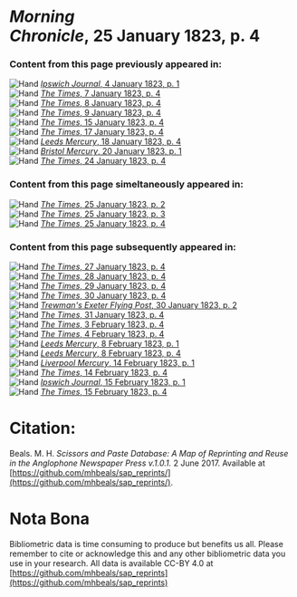 # *Morning Chronicle*, 25 January 1823, p. 4  
  
### Content from this page previously appeared in:  
![Hand](http://scissorsandpaste.net/wp-content/uploads/2017/06/smallhandpointer.png) [*Ipswich Journal*, 4 January 1823, p. 1](https://mhbeals.github.io/sap_html/Ipswich-Journal/Ipswich-Journal-4-January-1823-p-1)  
![Hand](http://scissorsandpaste.net/wp-content/uploads/2017/06/smallhandpointer.png) [*The Times*, 7 January 1823, p. 4](https://mhbeals.github.io/sap_html/The-Times/The-Times-7-January-1823-p-4)  
![Hand](http://scissorsandpaste.net/wp-content/uploads/2017/06/smallhandpointer.png) [*The Times*, 8 January 1823, p. 4](https://mhbeals.github.io/sap_html/The-Times/The-Times-8-January-1823-p-4)  
![Hand](http://scissorsandpaste.net/wp-content/uploads/2017/06/smallhandpointer.png) [*The Times*, 9 January 1823, p. 4](https://mhbeals.github.io/sap_html/The-Times/The-Times-9-January-1823-p-4)  
![Hand](http://scissorsandpaste.net/wp-content/uploads/2017/06/smallhandpointer.png) [*The Times*, 15 January 1823, p. 4](https://mhbeals.github.io/sap_html/The-Times/The-Times-15-January-1823-p-4)  
![Hand](http://scissorsandpaste.net/wp-content/uploads/2017/06/smallhandpointer.png) [*The Times*, 17 January 1823, p. 4](https://mhbeals.github.io/sap_html/The-Times/The-Times-17-January-1823-p-4)  
![Hand](http://scissorsandpaste.net/wp-content/uploads/2017/06/smallhandpointer.png) [*Leeds Mercury*, 18 January 1823, p. 4](https://mhbeals.github.io/sap_html/Leeds-Mercury/Leeds-Mercury-18-January-1823-p-4)  
![Hand](http://scissorsandpaste.net/wp-content/uploads/2017/06/smallhandpointer.png) [*Bristol Mercury*, 20 January 1823, p. 1](https://mhbeals.github.io/sap_html/Bristol-Mercury/Bristol-Mercury-20-January-1823-p-1)  
![Hand](http://scissorsandpaste.net/wp-content/uploads/2017/06/smallhandpointer.png) [*The Times*, 24 January 1823, p. 4](https://mhbeals.github.io/sap_html/The-Times/The-Times-24-January-1823-p-4)  
  
### Content from this page simeltaneously appeared in:  
![Hand](http://scissorsandpaste.net/wp-content/uploads/2017/06/smallhandpointer.png) [*The Times*, 25 January 1823, p. 2](https://mhbeals.github.io/sap_html/The-Times/The-Times-25-January-1823-p-2)  
![Hand](http://scissorsandpaste.net/wp-content/uploads/2017/06/smallhandpointer.png) [*The Times*, 25 January 1823, p. 3](https://mhbeals.github.io/sap_html/The-Times/The-Times-25-January-1823-p-3)  
![Hand](http://scissorsandpaste.net/wp-content/uploads/2017/06/smallhandpointer.png) [*The Times*, 25 January 1823, p. 4](https://mhbeals.github.io/sap_html/The-Times/The-Times-25-January-1823-p-4)  
  
### Content from this page subsequently appeared in:  
![Hand](http://scissorsandpaste.net/wp-content/uploads/2017/06/smallhandpointer.png) [*The Times*, 27 January 1823, p. 4](https://mhbeals.github.io/sap_html/The-Times/The-Times-27-January-1823-p-4)  
![Hand](http://scissorsandpaste.net/wp-content/uploads/2017/06/smallhandpointer.png) [*The Times*, 28 January 1823, p. 4](https://mhbeals.github.io/sap_html/The-Times/The-Times-28-January-1823-p-4)  
![Hand](http://scissorsandpaste.net/wp-content/uploads/2017/06/smallhandpointer.png) [*The Times*, 29 January 1823, p. 4](https://mhbeals.github.io/sap_html/The-Times/The-Times-29-January-1823-p-4)  
![Hand](http://scissorsandpaste.net/wp-content/uploads/2017/06/smallhandpointer.png) [*The Times*, 30 January 1823, p. 4](https://mhbeals.github.io/sap_html/The-Times/The-Times-30-January-1823-p-4)  
![Hand](http://scissorsandpaste.net/wp-content/uploads/2017/06/smallhandpointer.png) [*Trewman's Exeter Flying Post*, 30 January 1823, p. 2](https://mhbeals.github.io/sap_html/Trewman's-Exeter-Flying-Post/Trewman's-Exeter-Flying-Post-30-January-1823-p-2)  
![Hand](http://scissorsandpaste.net/wp-content/uploads/2017/06/smallhandpointer.png) [*The Times*, 31 January 1823, p. 4](https://mhbeals.github.io/sap_html/The-Times/The-Times-31-January-1823-p-4)  
![Hand](http://scissorsandpaste.net/wp-content/uploads/2017/06/smallhandpointer.png) [*The Times*, 3 February 1823, p. 4](https://mhbeals.github.io/sap_html/The-Times/The-Times-3-February-1823-p-4)  
![Hand](http://scissorsandpaste.net/wp-content/uploads/2017/06/smallhandpointer.png) [*The Times*, 4 February 1823, p. 4](https://mhbeals.github.io/sap_html/The-Times/The-Times-4-February-1823-p-4)  
![Hand](http://scissorsandpaste.net/wp-content/uploads/2017/06/smallhandpointer.png) [*Leeds Mercury*, 8 February 1823, p. 1](https://mhbeals.github.io/sap_html/Leeds-Mercury/Leeds-Mercury-8-February-1823-p-1)  
![Hand](http://scissorsandpaste.net/wp-content/uploads/2017/06/smallhandpointer.png) [*Leeds Mercury*, 8 February 1823, p. 4](https://mhbeals.github.io/sap_html/Leeds-Mercury/Leeds-Mercury-8-February-1823-p-4)  
![Hand](http://scissorsandpaste.net/wp-content/uploads/2017/06/smallhandpointer.png) [*Liverpool Mercury*, 14 February 1823, p. 1](https://mhbeals.github.io/sap_html/Liverpool-Mercury/Liverpool-Mercury-14-February-1823-p-1)  
![Hand](http://scissorsandpaste.net/wp-content/uploads/2017/06/smallhandpointer.png) [*The Times*, 14 February 1823, p. 4](https://mhbeals.github.io/sap_html/The-Times/The-Times-14-February-1823-p-4)  
![Hand](http://scissorsandpaste.net/wp-content/uploads/2017/06/smallhandpointer.png) [*Ipswich Journal*, 15 February 1823, p. 1](https://mhbeals.github.io/sap_html/Ipswich-Journal/Ipswich-Journal-15-February-1823-p-1)  
![Hand](http://scissorsandpaste.net/wp-content/uploads/2017/06/smallhandpointer.png) [*The Times*, 15 February 1823, p. 4](https://mhbeals.github.io/sap_html/The-Times/The-Times-15-February-1823-p-4)  


# Citation: 

Beals. M. H. *Scissors and Paste Database: A Map of Reprinting and Reuse in the Anglophone Newspaper Press v.1.0.1.* 2 June 2017. Available at [https://github.com/mhbeals/sap_reprints/](https://github.com/mhbeals/sap_reprints/). 

# Nota Bona

Bibliometric data is time consuming to produce but benefits us all. Please remember to cite or acknowledge this and any other bibliometric data you use in your research. All data is available CC-BY 4.0 at [https://github.com/mhbeals/sap_reprints](https://github.com/mhbeals/sap_reprints)